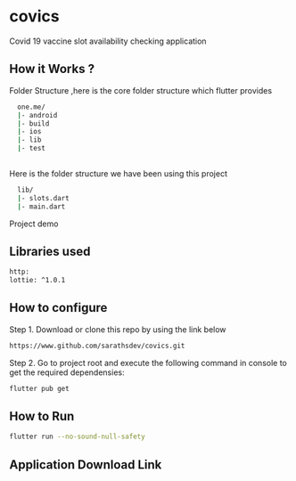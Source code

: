 # covics

Covid 19 vaccine slot availability checking application

## How it Works ?

Folder Structure
 ,here is the core folder structure  which flutter provides

```bash
  one.me/
  |- android
  |- build
  |- ios
  |- lib
  |- test
  
```
Here is the folder structure we have been using this project

```bash
  lib/
  |- slots.dart
  |- main.dart
```


Project demo



## Libraries used
```bash
http:
lottie: ^1.0.1

```
## How to configure

Step 1. Download or clone this repo by using the link below
```bash
https://www.github.com/sarathsdev/covics.git
```
Step 2. Go to project root and execute the following command in console to get the required dependensies:
```bash
flutter pub get
```

## How to Run
```bash
flutter run --no-sound-null-safety
```
## Application Download Link
